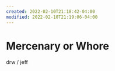 ```yaml
---
created: 2022-02-10T21:18:42-04:00
modified: 2022-02-10T21:19:06-04:00
---
```


# Mercenary or Whore

drw / jeff
